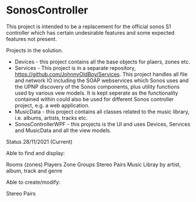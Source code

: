 # SonosController

This project is intended to be a replacement for the official sonos S1 controller which has certain undesirable features and some expected features not present.

Projects in the solution.

- Devices - this project contains all the base objects for plaers, zones etc.
- Services - This project is in a separate repository, https://github.com/JohnnyOldBoy/Services. This project handles all file and network IO including the SOAP webservices which Sonos uses and the UPNP discovery of the Sonos components, plus utility functions used by various vew models. It is kept seperate as the functionality contained within could also be used for different Sonos controller project, e.g. a web application.
- MusicData - this project contains all classes related to the music library, i.e. albums, artists, tracks etc.
- SonosControllerWPF - this projects is the UI and uses Devices, Services and MusicData and all the view models.

Status 28/11/2021 (Current)

Able to find and display:

Rooms (zones)
Players
Zone Groups
Stereo Pairs
Music Libray by artist, album, track and genre

Able to create/modify:

Stereo Pairs

